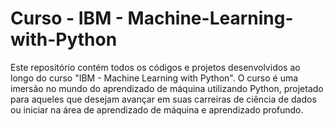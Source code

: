 # Curso - IBM - Machine-Learning-with-Python
Este repositório contém todos os códigos e projetos desenvolvidos ao longo do curso "IBM - Machine Learning with Python". O curso é uma imersão no mundo do aprendizado de máquina utilizando Python, projetado para aqueles que desejam avançar em suas carreiras de ciência de dados ou iniciar na área de aprendizado de máquina e aprendizado profundo.
